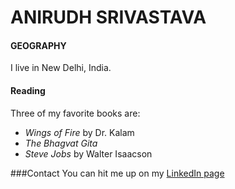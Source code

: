 # ANIRUDH SRIVASTAVA

#### GEOGRAPHY
I live in New Delhi, India.

#### Reading

Three of my favorite books are:
- *Wings of Fire* by Dr. Kalam
- *The Bhagvat Gita*
- *Steve Jobs* by Walter Isaacson


###Contact
You can hit me up on my [LinkedIn page](https://www.linkedin.com/in/anirudh-srivastava-a09950130/)

